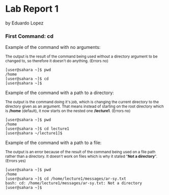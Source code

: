 # **Lab Report 1**
by Eduardo Lopez
### First Command: cd

Example of the command with no arguments:

<sup> The output is the result of the command being used without a directory argument to be changed to, so therefore it doesn't do anything. (Errors no)
```
[user@sahara ~]$ pwd
/home
[user@sahara ~]$ cd
[user@sahara ~]$ 
```

Example of the command with a path to a directory:

<sup> The output is the command doing it's job, which is changing the current directory to the directory given as an argument. That means instead of starting on the root directory which is **/home** (default), it now starts on the nested one **/lecture1**. (Errors no)
```
[user@sahara ~]$ pwd
/home
[user@sahara ~]$ cd lecture1
[user@sahara ~/lecture1]$ 
```

Example of the command with a path to a file:

<sup> The output is an error because of the result of the command being used on a file path rather than a directory. It doesn't work on files which is why it stated "**Not a directory**". (Errors yes)
```
[user@sahara ~]$ pwd 
/home
[user@sahara ~]$ cd /home/lecture1/messages/ar-sy.txt
bash: cd: /home/lecture1/messages/ar-sy.txt: Not a directory
[user@sahara ~]$
```

